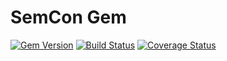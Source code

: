 # SemCon Gem

[![Gem Version](https://badge.fury.io/rb/semcon.png)](http://badge.fury.io/rb/semcon)
[![Build Status](https://github.com/ownyourdata/semcon/workflows/CI/badge.svg)](https://github.com/ownyourdata/semcon/actions?query=workflow%3ACI)
[![Coverage Status](https://coveralls.io/repos/github/OwnYourData/semcon/badge.svg?branch=main)](https://coveralls.io/github/OwnYourData/semcon?branch=main)